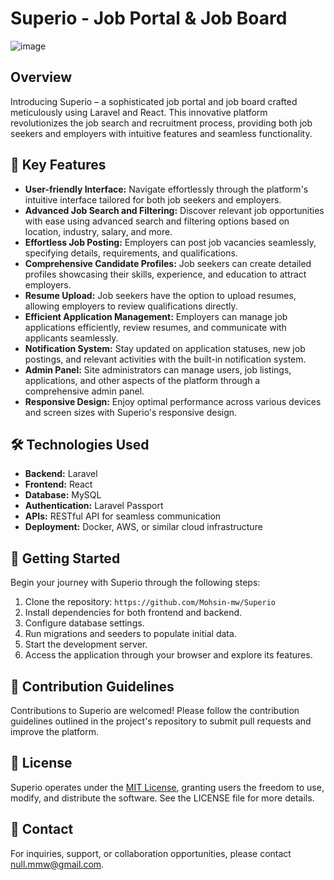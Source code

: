 # Superio - Job Portal & Job Board
![image](https://github.com/Mohsin-mw/Superio/assets/122507740/8cc1db7e-cbdb-47a7-a378-4eff776fc844)


## Overview
Introducing Superio – a sophisticated job portal and job board crafted meticulously using Laravel and React. This innovative platform revolutionizes the job search and recruitment process, providing both job seekers and employers with intuitive features and seamless functionality.

## 🚀 Key Features
- **User-friendly Interface:** Navigate effortlessly through the platform's intuitive interface tailored for both job seekers and employers.
- **Advanced Job Search and Filtering:** Discover relevant job opportunities with ease using advanced search and filtering options based on location, industry, salary, and more.
- **Effortless Job Posting:** Employers can post job vacancies seamlessly, specifying details, requirements, and qualifications.
- **Comprehensive Candidate Profiles:** Job seekers can create detailed profiles showcasing their skills, experience, and education to attract employers.
- **Resume Upload:** Job seekers have the option to upload resumes, allowing employers to review qualifications directly.
- **Efficient Application Management:** Employers can manage job applications efficiently, review resumes, and communicate with applicants seamlessly.
- **Notification System:** Stay updated on application statuses, new job postings, and relevant activities with the built-in notification system.
- **Admin Panel:** Site administrators can manage users, job listings, applications, and other aspects of the platform through a comprehensive admin panel.
- **Responsive Design:** Enjoy optimal performance across various devices and screen sizes with Superio's responsive design.

## 🛠️ Technologies Used
- **Backend:** Laravel
- **Frontend:** React
- **Database:** MySQL
- **Authentication:** Laravel Passport
- **APIs:** RESTful API for seamless communication
- **Deployment:** Docker, AWS, or similar cloud infrastructure

## 🌟 Getting Started
Begin your journey with Superio through the following steps:
1. Clone the repository: `https://github.com/Mohsin-mw/Superio`
2. Install dependencies for both frontend and backend.
3. Configure database settings.
4. Run migrations and seeders to populate initial data.
5. Start the development server.
6. Access the application through your browser and explore its features.

## 🤝 Contribution Guidelines
Contributions to Superio are welcomed! Please follow the contribution guidelines outlined in the project's repository to submit pull requests and improve the platform.

## 📄 License
Superio operates under the [MIT License](https://github.com/Mohsin-mw/Superio/blob/main/LICENSE.txt), granting users the freedom to use, modify, and distribute the software. See the LICENSE file for more details.

## 📧 Contact
For inquiries, support, or collaboration opportunities, please contact [null.mmw@gmail.com](mailto:null.mmw@gmail.com).

